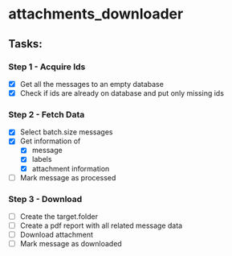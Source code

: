 # attachments_downloader

## Tasks:

### Step 1 - Acquire Ids

 - [x] Get all the messages to an empty database
 - [x] Check if ids are already on database and put only missing ids

### Step 2 - Fetch Data

 - [x] Select batch.size messages
 - [x] Get information of
   - [x] message
   - [x] labels
   - [x] attachment information
 - [ ] Mark message as processed

### Step 3 - Download

 - [ ] Create the target.folder
 - [ ] Create a pdf report with all related message data
 - [ ] Download attachment
 - [ ] Mark message as downloaded